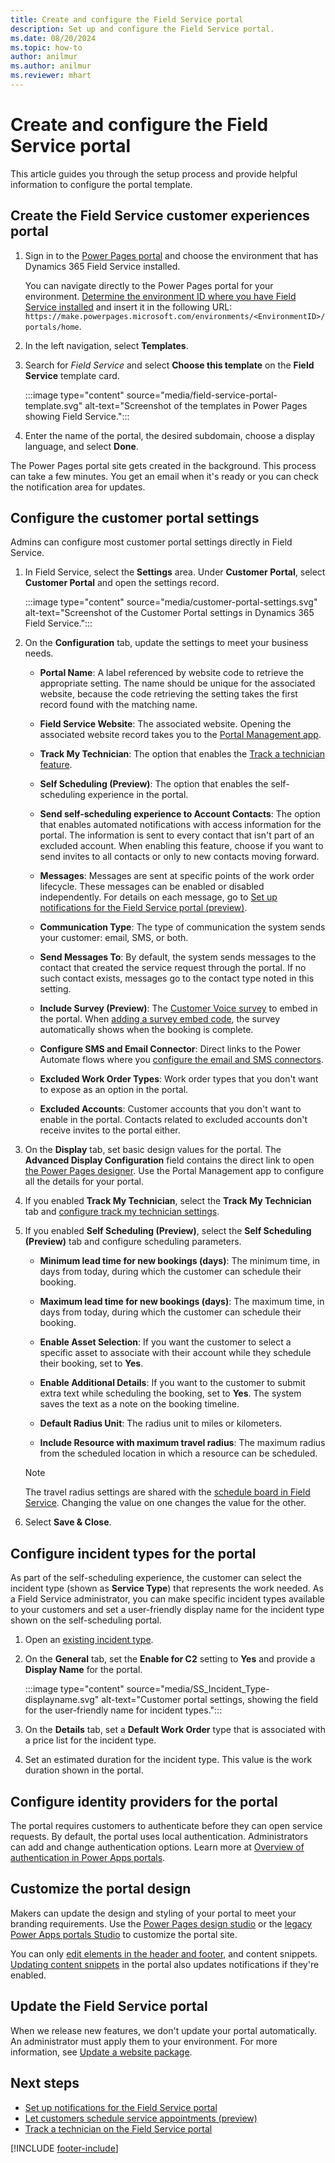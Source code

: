 ```yaml
---
title: Create and configure the Field Service portal
description: Set up and configure the Field Service portal.
ms.date: 08/20/2024
ms.topic: how-to
author: anilmur
ms.author: anilmur
ms.reviewer: mhart
---
```


# Create and configure the Field Service portal

This article guides you through the setup process and provide helpful information to configure the portal template.

## Create the Field Service customer experiences portal

1. Sign in to the [Power Pages portal](https://make.powerpages.microsoft.com/) and choose the environment that has Dynamics 365 Field Service installed.

   You can navigate directly to the Power Pages portal for your environment. [Determine the environment ID where you have Field Service installed](/power-platform/admin/determine-org-id-name) and insert it in the following URL: `https://make.powerpages.microsoft.com/environments/<EnvironmentID>/portals/home`.

1. In the left navigation, select **Templates**.

1. Search for *Field Service* and select **Choose this template** on the **Field Service** template card.

   :::image type="content" source="media/field-service-portal-template.svg" alt-text="Screenshot of the templates in Power Pages showing Field Service.":::

1. Enter the name of the portal, the desired subdomain, choose a display language, and select **Done**.

The Power Pages portal site gets created in the background. This process can take a few minutes. You get an email when it's ready or you can check the notification area for updates.

## Configure the customer portal settings

Admins can configure most customer portal settings directly in Field Service.

1. In Field Service, select the **Settings** area. Under **Customer Portal**, select **Customer Portal** and open the settings record.

   :::image type="content" source="media/customer-portal-settings.svg" alt-text="Screenshot of the Customer Portal settings in Dynamics 365 Field Service.":::

1. On the **Configuration** tab, update the settings to meet your business needs.

   - **Portal Name**: A label referenced by website code to retrieve the appropriate setting. The name should be unique for the associated website, because the code retrieving the setting takes the first record found with the matching name.

   - **Field Service Website**: The associated website. Opening the associated website record takes you to the [Portal Management app](/power-apps/maker/portals/configure/configure-portal).

   - **Track My Technician**: The option that enables the [Track a technician feature](customer-portal-technician-tracking.md).

   - **Self Scheduling (Preview)**: The option that enables the self-scheduling experience in the portal.

   - **Send self-scheduling experience to Account Contacts**: The option that enables automated notifications with access information for the portal. The information is sent to every contact that isn't part of an excluded account. When enabling this feature, choose if you want to send invites to all contacts or only to new contacts moving forward.

   - **Messages**: Messages are sent at specific points of the work order lifecycle. These messages can be enabled or disabled independently. For details on each message, go to [Set up notifications for the Field Service portal (preview)](customer-portal-notification-settings.md).

   - **Communication Type**: The type of communication the system sends your customer: email, SMS, or both.

   - **Send Messages To**: By default, the system sends messages to the contact that created the service request through the portal. If no such contact exists, messages go to the contact type noted in this setting.

   - **Include Survey (Preview)**: The [Customer Voice survey](/dynamics365/customer-voice/about) to embed in the portal. When [adding a survey embed code](/dynamics365/customer-voice/embed-web-page), the survey automatically shows when the booking is complete.

   - **Configure SMS and Email Connector**: Direct links to the Power Automate flows where you [configure the email and SMS connectors](customer-portal-notification-settings.md).

   - **Excluded Work Order Types**: Work order types that you don't want to expose as an option in the portal.

   - **Excluded Accounts**: Customer accounts that you don't want to enable in the portal. Contacts related to excluded accounts don't receive invites to the portal either.

1. On the **Display** tab, set basic design values for the portal. The **Advanced Display Configuration** field contains the direct link to open [the Power Pages designer](/power-apps/maker/portals/configure/configure-portal). Use the Portal Management app to configure all the details for your portal.

1. If you enabled **Track My Technician**, select the **Track My Technician** tab and [configure track my technician settings](customer-portal-technician-tracking.md#configure-track-my-technician-settings).

1. If you enabled **Self Scheduling (Preview)**, select the **Self Scheduling (Preview)** tab and configure scheduling parameters.

   - **Minimum lead time for new bookings (days)**: The minimum time, in days from today, during which the customer can schedule their booking.

   - **Maximum lead time for new bookings (days)**: The maximum time, in days from today, during which the customer can schedule their booking.

   - **Enable Asset Selection**: If you want the customer to select a specific asset to associate with their account while they schedule their booking, set to **Yes**.

   - **Enable Additional Details**: If you want to the customer to submit extra text while scheduling the booking, set to **Yes**. The system saves the text as a note on the booking timeline.

   - **Default Radius Unit**: The radius unit to miles or kilometers.

   - **Include Resource with maximum travel radius**: The maximum radius from the scheduled location in which a resource can be scheduled.

   > [!NOTE]
   > The travel radius settings are shared with the [schedule board in Field Service](work-with-schedule-board.md). Changing the value on one changes the value for the other.

1. Select **Save & Close**.

## Configure incident types for the portal

As part of the self-scheduling experience, the customer can select the incident type (shown as **Service Type**) that represents the work needed. As a Field Service administrator, you can make specific incident types available to your customers and set a user-friendly display name for the incident type shown on the self-scheduling portal.

1. Open an [existing incident type](configure-incident-types.md).

1. On the **General** tab, set the **Enable for C2** setting to **Yes** and provide a **Display Name** for the portal.

   :::image type="content" source="media/SS_Incident_Type-displayname.svg" alt-text="Customer portal settings, showing the field for the user-friendly name for incident types.":::

1. On the **Details** tab, set a **Default Work Order** type that is associated with a price list for the incident type.

1. Set an estimated duration for the incident type. This value is the work duration shown in the portal.

## Configure identity providers for the portal

The portal requires customers to authenticate before they can open service requests. By default, the portal uses local authentication. Administrators can add and change authentication options. Learn more at [Overview of authentication in Power Apps portals](/powerapps/maker/portals/configure/configure-portal-authentication).

## Customize the portal design

Makers can update the design and styling of your portal to meet your branding requirements. Use the [Power Pages design studio](/power-pages/configure/editing-sites) or the [legacy Power Apps portals Studio](/power-apps/maker/portals/portal-designer-anatomy) to customize the portal site.

You can only [edit elements in the header and footer](/power-pages/getting-started/edit-header), and content snippets. [Updating content snippets](/power-apps/maker/portals/configure/customize-content-snippets) in the portal also updates notifications if they're enabled.

## Update the Field Service portal

When we release new features, we don't update your portal automatically. An administrator must apply them to your environment. For more information, see [Update a website package](/power-pages/admin/update-solution#update-a-website-package).

## Next steps

- [Set up notifications for the Field Service portal](customer-portal-notification-settings.md)
- [Let customers schedule service appointments (preview)](customer-portal-self-scheduling.md)
- [Track a technician on the Field Service portal](customer-portal-technician-tracking.md)

[!INCLUDE [footer-include](../includes/footer-banner.md)]
